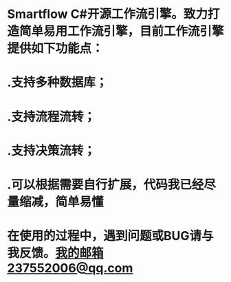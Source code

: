 ﻿# Smartflow C#开源工作流引擎。致力打造简单易用工作流引擎，目前工作流引擎提供如下功能点：
# .支持多种数据库；
# .支持流程流转；
# .支持决策流转；
# .可以根据需要自行扩展，代码我已经尽量缩减，简单易懂
# 在使用的过程中，遇到问题或BUG请与我反馈。我的邮箱237552006@qq.com